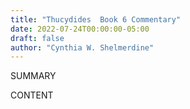 ```yaml
---
title: "Thucydides  Book 6 Commentary"
date: 2022-07-24T00:00:00-05:00
draft: false
author: "Cynthia W. Shelmerdine"
---
```


SUMMARY

<!--more-->

CONTENT